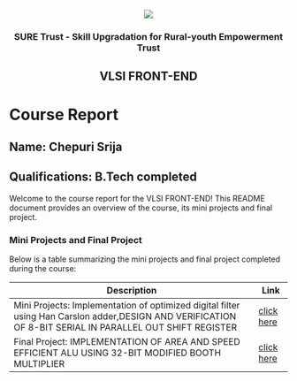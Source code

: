 <!-- PROJECT LOGO -->
<br />

<div align="center">
   <img src='https://user-images.githubusercontent.com/73131499/166115643-d3187f47-d38f-41b2-ae42-5ecbbc60de14.png' />


<h3 align="center">SURE Trust - Skill Upgradation for Rural-youth Empowerment Trust</h3>
  <h2>VLSI FRONT-END</h2>
</div>

# Course Report

## Name: Chepuri Srija

## Qualifications: B.Tech completed

Welcome to the course report for the VLSI FRONT-END! This README document provides an overview of the course, its mini projects and final project.

### Mini Projects and Final Project

Below is a table summarizing the mini projects and final project completed during the course:

| Description                               | Link                                    |
|-------------------------------------------|-----------------------------------------|
| Mini Projects: Implementation of optimized digital filter using Han Carslon adder,DESIGN AND VERIFICATION OF 8-BIT SERIAL IN PARALLEL OUT SHIFT REGISTER|[click here](https://github.com/sure-trust/G15-VLSI_Frontend/tree/main/Mini%20Projects/Srija)                         |
| Final Project: IMPLEMENTATION OF AREA AND SPEED EFFICIENT ALU USING 32-BIT MODIFIED BOOTH MULTIPLIER| [click here](https://github.com/sure-trust/G15-VLSI_Frontend/tree/main/Final%20Capstone%20Project/Srija)                         |
